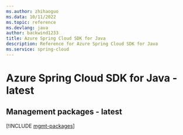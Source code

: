 ```yaml
---
ms.author: zhihaoguo
ms.data: 10/11/2022
ms.topic: reference
ms.devlang: java
author: backwind1233
title: Azure Spring Cloud SDK for Java
description: Reference for Azure Spring Cloud SDK for Java
ms.service: spring-cloud
---
```

# Azure Spring Cloud SDK for Java - latest

## Management packages - latest
[!INCLUDE [mgmt-packages](spring-cloud-mgmt-index.md)]